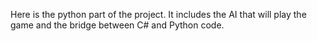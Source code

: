 Here is the python part of the project. 
It includes the AI that will play the game and the bridge between C# and Python code.
